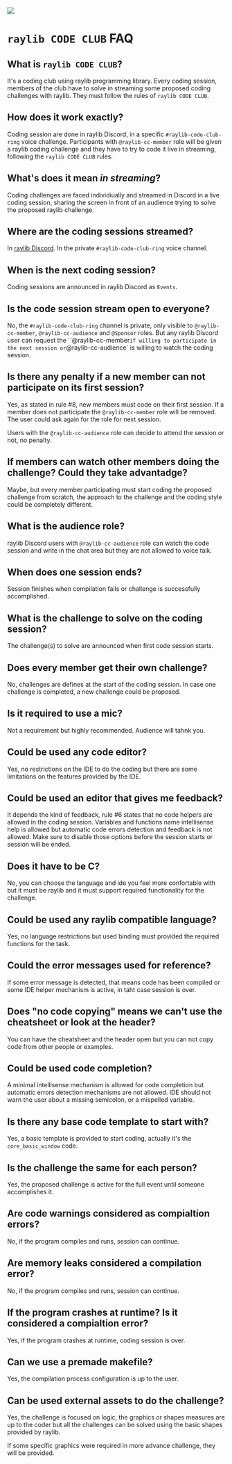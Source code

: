 
<img align="center" src="https://github.com/raysan5/raylib-code-club/blob/main/raylib_code_club_rules.png">

# `raylib CODE CLUB` FAQ

## What is `raylib CODE CLUB`?

It's a coding club using raylib programming library. Every coding session, members of the club have to solve in streaming some proposed coding challenges with raylib. They must follow the rules of `raylib CODE CLUB`.

## How does it work exactly?

Coding session are done in raylib Discord, in a specific `#raylib-code-club-ring` voice challenge. Participants with `@raylib-cc-member` role will be given a raylib coding challenge and they have to try to code it live in streaming, following the `raylib CODE CLUB` rules.

## What's does it mean *in streaming*?

Coding challenges are faced individiually and streamed in Discord in a live coding session, sharing the screen in front of an audience trying to solve the proposed raylib challenge.

## Where are the coding sessions streamed?

In [raylib Discord](https://discord.gg/raylib). In the private `#raylib-code-club-ring` voice channel.

## When is the next coding session?

Coding sessions are announced in raylib Discord as `Events`.

## Is the code session stream open to everyone?

No, the `#raylib-code-club-ring` channel is private, only visible to `@raylib-cc-member`, `@raylib-cc-audience` and `@Sponsor` roles. But any raylib Discord user can request the ``@raylib-cc-member` if willing to participate in the next session or `@raylib-cc-audience` is willing to watch the coding session.

## Is there any penalty if a new member can not participate on its first session?

Yes, as stated in rule #8, new members must code on their first session. If a member does not participate the `@raylib-cc-member` role will be removed. The user could ask again for the role for next session.

Users with the `@raylib-cc-audience` role can decide to attend the session or not, no penalty.

## If members can watch other members doing the challenge? Could they take advantadge?

Maybe, but every member participating must start coding the proposed challenge from scratch, the approach to the challenge and the coding style could be completely different.

## What is the audience role?

raylib Discord users with `@raylib-cc-audience` role can watch the code session and write in the chat area but they are not allowed to voice talk.

## When does one session ends?

Session finishes when compilation fails or challenge is successfully accomplished.

## What is the challenge to solve on the coding session?

The challenge(s) to solve are announced when first code session starts.

## Does every member get their own challenge?

No, challenges are defines at the start of the coding session. In case one challenge is completed, a new challenge could be proposed.

## Is it required to use a mic?

Not a requirement but highly recommended. Audience will tahnk you.

## Could be used any code editor?

Yes, no restrictions on the IDE to do the coding but there are some limitations on the features provided by the IDE.

## Could be used an editor that gives me feedback?

It depends the kind of feedback, rule #6 states that no code helpers are allowed in the coding session. Variables and functions name intellisense help is allowed but automatic code errors detection and feedback is not allowed. Make sure to disable those options before the session starts or session will be ended.

## Does it have to be C?

No, you can choose the language and ide you feel more confortable with but it must be raylib and it must support required functionality for the challenge.

## Could be used any raylib compatible language?

Yes, no language restrictions but used binding must provided the required functions for the task.

## Could the error messages used for reference?

If some error message is detected, that means code has been compiled or some IDE helper mechanism is active, in taht case session is over.

## Does "no code copying" means we can't use the cheatsheet or look at the header?

You can have the cheatsheet and the header open but you can not copy code from other people or examples.

## Could be used code completion?

A minimal intellisense mechanism is allowed for code completion but automatic errors detection mechanisms are not allowed. IDE should not warn the user about a missing semicolon, or a mispelled variable.

## Is there any base code template to start with?

Yes, a basic template is provided to start coding, actually it's the `core_basic_window` code.

## Is the challenge the same for each person?

Yes, the proposed challenge is active for the full event until someone accomplishes it.

## Are code warnings considered as compialtion errors?

No, if the program compiles and runs, session can continue.

## Are memory leaks considered a compilation error?

No, if the program compiles and runs, session can continue.

## If the program crashes at runtime? Is it considered a compialtion error?

Yes, if the program crashes at runtime, coding session is over.

## Can we use a premade makefile?

Yes, the compilation process configuration is up to the user.

## Can be used external assets to do the challenge?

Yes, the challenge is focused on logic, the graphics or shapes measures are up to the coder but all the challenges can be solved using the basic shapes provided by raylib.

If some specific graphics were required in more advance challenge, they will be provided.




